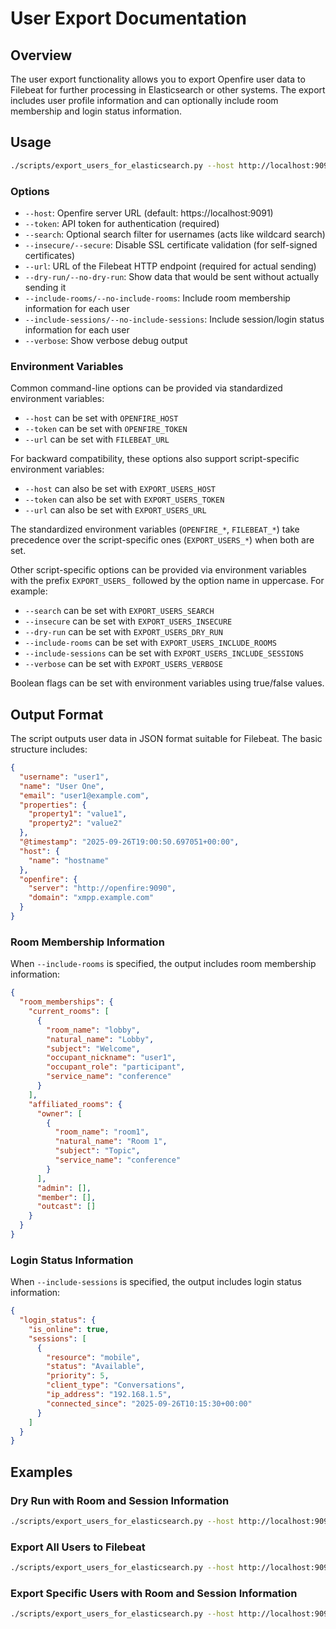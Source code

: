 # User Export Documentation

## Overview

The user export functionality allows you to export Openfire user data to Filebeat for further processing in Elasticsearch or other systems. The export includes user profile information and can optionally include room membership and login status information.

## Usage

```bash
./scripts/export_users_for_elasticsearch.py --host http://localhost:9090 --token your_token --url http://filebeat:8080 [options]
```

### Options

- `--host`: Openfire server URL (default: https://localhost:9091)
- `--token`: API token for authentication (required)
- `--search`: Optional search filter for usernames (acts like wildcard search)
- `--insecure/--secure`: Disable SSL certificate validation (for self-signed certificates)
- `--url`: URL of the Filebeat HTTP endpoint (required for actual sending)
- `--dry-run/--no-dry-run`: Show data that would be sent without actually sending it
- `--include-rooms/--no-include-rooms`: Include room membership information for each user
- `--include-sessions/--no-include-sessions`: Include session/login status information for each user
- `--verbose`: Show verbose debug output

### Environment Variables

Common command-line options can be provided via standardized environment variables:
- `--host` can be set with `OPENFIRE_HOST`
- `--token` can be set with `OPENFIRE_TOKEN`
- `--url` can be set with `FILEBEAT_URL`

For backward compatibility, these options also support script-specific environment variables:
- `--host` can also be set with `EXPORT_USERS_HOST`
- `--token` can also be set with `EXPORT_USERS_TOKEN`
- `--url` can also be set with `EXPORT_USERS_URL`

The standardized environment variables (`OPENFIRE_*`, `FILEBEAT_*`) take precedence over the script-specific ones (`EXPORT_USERS_*`) when both are set.

Other script-specific options can be provided via environment variables with the prefix `EXPORT_USERS_` followed by the option name in uppercase. For example:
- `--search` can be set with `EXPORT_USERS_SEARCH`
- `--insecure` can be set with `EXPORT_USERS_INSECURE`
- `--dry-run` can be set with `EXPORT_USERS_DRY_RUN`
- `--include-rooms` can be set with `EXPORT_USERS_INCLUDE_ROOMS`
- `--include-sessions` can be set with `EXPORT_USERS_INCLUDE_SESSIONS`
- `--verbose` can be set with `EXPORT_USERS_VERBOSE`

Boolean flags can be set with environment variables using true/false values.

## Output Format

The script outputs user data in JSON format suitable for Filebeat. The basic structure includes:

```json
{
  "username": "user1",
  "name": "User One",
  "email": "user1@example.com",
  "properties": {
    "property1": "value1",
    "property2": "value2"
  },
  "@timestamp": "2025-09-26T19:00:50.697051+00:00",
  "host": {
    "name": "hostname"
  },
  "openfire": {
    "server": "http://openfire:9090",
    "domain": "xmpp.example.com"
  }
}
```

### Room Membership Information

When `--include-rooms` is specified, the output includes room membership information:

```json
{
  "room_memberships": {
    "current_rooms": [
      {
        "room_name": "lobby",
        "natural_name": "Lobby",
        "subject": "Welcome",
        "occupant_nickname": "user1",
        "occupant_role": "participant",
        "service_name": "conference"
      }
    ],
    "affiliated_rooms": {
      "owner": [
        {
          "room_name": "room1",
          "natural_name": "Room 1",
          "subject": "Topic",
          "service_name": "conference"
        }
      ],
      "admin": [],
      "member": [],
      "outcast": []
    }
  }
}
```

### Login Status Information

When `--include-sessions` is specified, the output includes login status information:

```json
{
  "login_status": {
    "is_online": true,
    "sessions": [
      {
        "resource": "mobile",
        "status": "Available",
        "priority": 5,
        "client_type": "Conversations",
        "ip_address": "192.168.1.5",
        "connected_since": "2025-09-26T10:15:30+00:00"
      }
    ]
  }
}
```

## Examples

### Dry Run with Room and Session Information

```bash
./scripts/export_users_for_elasticsearch.py --host http://localhost:9090 --token your_token --include-rooms --include-sessions --dry-run
```

### Export All Users to Filebeat

```bash
./scripts/export_users_for_elasticsearch.py --host http://localhost:9090 --token your_token --url http://filebeat:8080
```

### Export Specific Users with Room and Session Information

```bash
./scripts/export_users_for_elasticsearch.py --host http://localhost:9090 --token your_token --url http://filebeat:8080 --search "admin*" --include-rooms --include-sessions
```
